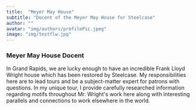 ```yaml
---
title:  "Meyer May House"
subtitle: "Docent of the Meyer May House for Steelcase"
author: ""
avatar: "img/authors/profilePic.jpeg"
image: "img/testflw.jpg"
---
```


### Meyer May House Docent
In Grand Rapids, we are lucky enough to have an incredible Frank Lloyd Wright house which has been restored by Steelcase. My responsibilities here are to lead tours and be a subject-matter expert for patrons with questions. In my unique tour, I provide carefully researched information regarding motifs throughout Mr. Wright's work here along with interesting parallels and connections to work elsewhere in the world.
